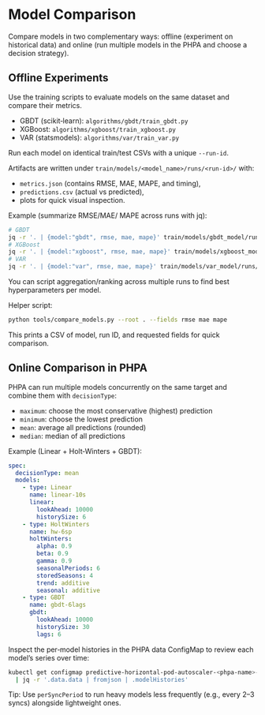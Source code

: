 # Model Comparison

Compare models in two complementary ways: offline (experiment on historical data) and online (run multiple models in the PHPA and choose a decision strategy).

## Offline Experiments

Use the training scripts to evaluate models on the same dataset and compare their metrics.

- GBDT (scikit‑learn): `algorithms/gbdt/train_gbdt.py`
- XGBoost: `algorithms/xgboost/train_xgboost.py`
- VAR (statsmodels): `algorithms/var/train_var.py`

Run each model on identical train/test CSVs with a unique `--run-id`.

Artifacts are written under `train/models/<model_name>/runs/<run-id>/` with:

- `metrics.json` (contains RMSE, MAE, MAPE, and timing),
- `predictions.csv` (actual vs predicted),
- plots for quick visual inspection.

Example (summarize RMSE/MAE/ MAPE across runs with jq):

```bash
# GBDT
jq -r '. | {model:"gbdt", rmse, mae, mape}' train/models/gbdt_model/runs/<run-id>/metrics.json
# XGBoost
jq -r '. | {model:"xgboost", rmse, mae, mape}' train/models/xgboost_model/runs/<run-id>/metrics.json
# VAR
jq -r '. | {model:"var", rmse, mae, mape}' train/models/var_model/runs/<run-id>/metrics.json
```

You can script aggregation/ranking across multiple runs to find best hyperparameters per model.

Helper script:

```bash
python tools/compare_models.py --root . --fields rmse mae mape
```

This prints a CSV of model, run ID, and requested fields for quick comparison.

## Online Comparison in PHPA

PHPA can run multiple models concurrently on the same target and combine them with `decisionType`:

- `maximum`: choose the most conservative (highest) prediction
- `minimum`: choose the lowest prediction
- `mean`: average all predictions (rounded)
- `median`: median of all predictions

Example (Linear + Holt‑Winters + GBDT):

```yaml
spec:
  decisionType: mean
  models:
    - type: Linear
      name: linear-10s
      linear:
        lookAhead: 10000
        historySize: 6
    - type: HoltWinters
      name: hw-6sp
      holtWinters:
        alpha: 0.9
        beta: 0.9
        gamma: 0.9
        seasonalPeriods: 6
        storedSeasons: 4
        trend: additive
        seasonal: additive
    - type: GBDT
      name: gbdt-6lags
      gbdt:
        lookAhead: 10000
        historySize: 30
        lags: 6
```

Inspect the per‑model histories in the PHPA data ConfigMap to review each model’s series over time:

```bash
kubectl get configmap predictive-horizontal-pod-autoscaler-<phpa-name>-data -o=json \
  | jq -r '.data.data | fromjson | .modelHistories'
```

Tip: Use `perSyncPeriod` to run heavy models less frequently (e.g., every 2–3 syncs) alongside lightweight ones.
